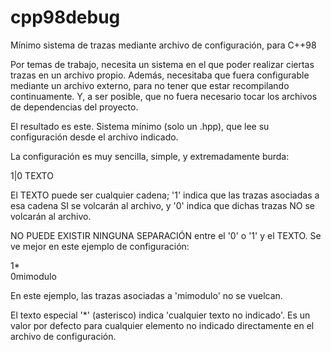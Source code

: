 # cpp98debug

Mínimo sistema de trazas mediante archivo de configuración, para C++98

Por temas de trabajo, necesita un sistema en el que poder realizar ciertas trazas en un archivo propio. Además, necesitaba que
fuera configurable mediante un archivo externo, para no tener que estar recompilando continuamente. Y, a ser posible, que no fuera
necesario tocar los archivos de dependencias del proyecto.

El resultado es este. Sistema mínimo (solo un .hpp), que lee su configuración desde el archivo indicado.

La configuración es muy sencilla, simple, y extremadamente burda:

1|0 TEXTO

El TEXTO puede ser cualquier cadena; '1' indica que las trazas asociadas a esa cadena SI se volcarán al archivo, y '0' indica
que dichas trazas NO se volcarán al archivo.

NO PUEDE EXISTIR NINGUNA SEPARACIÓN entre el '0' o '1' y el TEXTO. Se ve mejor en este ejemplo de configuración:

1*<br>
0mimodulo

En este ejemplo, las trazas asociadas a 'mimodulo' no se vuelcan.

El texto especial '*' (asterisco) indica 'cualquier texto no indicado'. Es un valor por defecto para cualquier elemento no indicado
directamente en el archivo de configuración.
